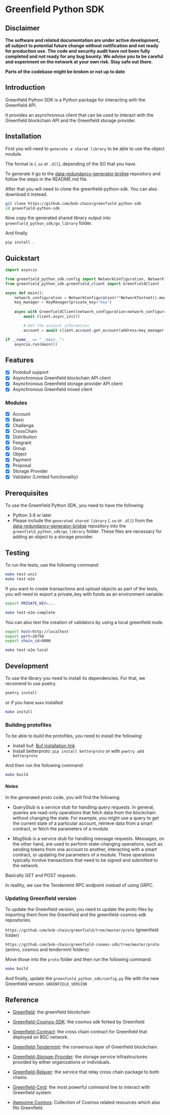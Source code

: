 # Greenfield Python SDK

## Disclaimer
**The software and related documentation are under active development, all subject to potential future change without
notification and not ready for production use. The code and security audit have not been fully completed and not ready
for any bug bounty. We advise you to be careful and experiment on the network at your own risk. Stay safe out there.**

**Parts of the codebase might be broken or not up to date**

## Introduction

Greenfield Python SDK is a Python package for interacting with the Greenfield API. 

It provides an asynchronous client that can be used to interact with the Greenfield blockchain API and the Greenfield storage provider.

## Installation

First you will need to `generate a shared library` to be able to use the object module.

The format is (`.so` or `.dll`), depending of the SO that you have.

To generate it go to the [data-redundancy-generator-bridge](https://github.com/bnb-chain/data-redundancy-generator-bridge) repository and follow the steps in the README.md file.


After that you will need to clone the greenfield-python-sdk. You can also download it instead.

```bash
git clone https://github.com/bnb-chain/greenfield-python-sdk
cd greenfield-python-sdk
```

Now copy the generated shared library output into `greenfield_python_sdk/go_library` folder. 

And finally 
    
```bash
pip install .
```


## Quickstart
```python
import asyncio

from greenfield_python_sdk.config import NetworkConfiguration, NetworkTestnet, KeyManager
from greenfield_python_sdk.greenfield_client import GreenfieldClient

async def main():
    network_configuration = NetworkConfiguration(**NetworkTestnet().model_dump())
    key_manager = KeyManager(private_key="key")
    
    async with GreenfieldClient(network_configuration=network_configuration, key_manager=key_manager) as client:
        await client.async_init()

        # Get the account information
        account = await client.account.get_account(address=key_manager.address)

if __name__ == "__main__":
    asyncio.run(main())
```

## Features

- [x] Protobuf support
- [x] Asynchronous Greenfield blockchain API client
- [x] Asynchronous Greenfield storage provider API client
- [x] Asynchronous Greenfield mixed client

### Modules

- [x] Account
- [x] Basic
- [x] Challenge
- [x] CrossChain
- [x] Distribution
- [x] Feegrant
- [x] Group
- [x] Object
- [x] Payment
- [x] Proposal
- [x] Storage Provider
- [x] Validator (Limited functionality)

## Prerequisites

To use the Greenfield Python SDK, you need to have the following:

- Python 3.9 or later
- Please include the `generated shared library` (`.so` or `.dll`) from the [data-redundancy-generator-bridge](https://github.com/bnb-chain/data-redundancy-generator-bridge) repository into the `greenfield_python_sdk/go_library` folder. These files are necessary for adding an object to a storage provider.


## Testing

To run the tests, use the following command:

```bash
make test-unit
make test-e2e
```

If you want to create transactions and upload objects as part of the tests, you will need to export a private_key with funds as an environment variable:

```bash
export PRIVATE_KEY=...
```


```bash
make test-e2e-complete
```

You can also test the creation of validators by using a local greenfield node.

```bash
export host=http://localhost
export port=26750
export chain_id=9000

make test-e2e-local
```

## Development

To use the library you need to install its dependencies.
For that, we recomend to use poetry.

```bash
poetry install
```

or if you have `make` installed

```bash
make install
```

### Building protofiles

To be able to build the protofiles, you need to install the following:

- Install buf: [Buf installation link](https://buf.build/docs/installation)
- Install betterproto: `pip install betterproto` or with `poetry add betterproto`

And then run the following command:

```bash
make build
```

#### Notes

In the generated proto code, you will find the following:

- QueryStub is a service stub for handling query requests. In general, queries are read-only operations that fetch data from the blockchain without changing the state. For example, you might use a query to get the current state of a particular account, retrieve data from a smart contract, or fetch the parameters of a module.

- MsgStub is a service stub for handling message requests. Messages, on the other hand, are used to perform state-changing operations, such as sending tokens from one account to another, interacting with a smart contract, or updating the parameters of a module. These operations typically involve transactions that need to be signed and submitted to the network.

Basically GET and POST requests.

In reallity, we use the Tendermint RPC endpoint instead of using GRPC.

### Updating Greenfield version

To update the Greenfield version, you need to update the proto files by importing them from the Greenfield and the greenfield-cosmos-sdk repositories.

`https://github.com/bnb-chain/greenfield/tree/master/proto` (greenfield folder)

`https://github.com/bnb-chain/greenfield-cosmos-sdk/tree/master/proto` (amino, cosmos and tendermint folders)


Move those into the `proto` folder and then run the following command:

```bash
make build
```

And finally, update the `greenfield_python_sdk/config.py` file with the new Greenfield version. `GREENFIELD_VERSION`

## Reference

- [Greenfield](https://github.com/bnb-chain/greenfield): the greenfield blockchain
- [Greenfield-Cosmos-SDK](https://github.com/bnb-chain/greenfield-cosmos-sdk): the cosmos sdk forked by Greenfield
  
- [Greenfield-Contract](https://github.com/bnb-chain/greenfield-contracts): the cross chain contract for Greenfield that deployed on BSC network.
- [Greenfield-Tendermint](https://github.com/bnb-chain/greenfield-tendermint): the consensus layer of Greenfield blockchain.
- [Greenfield-Storage-Provider](https://github.com/bnb-chain/greenfield-storage-provider): the storage service infrastructures provided by either organizations or individuals.
- [Greenfield-Relayer](https://github.com/bnb-chain/greenfield-relayer): the service that relay cross chain package to both chains.
- [Greenfield-Cmd](https://github.com/bnb-chain/greenfield-cmd): the most powerful command line to interact with Greenfield system.
- [Awesome Cosmos](https://github.com/cosmos/awesome-cosmos): Collection of Cosmos related resources which also fits Greenfield.
